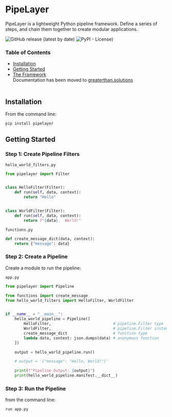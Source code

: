 # PipeLayer
PipeLayer is a lightweight Python pipeline framework. Define a series of steps, and chain them together to create modular applications.
<br>

![GitHub release (latest by date)](https://img.shields.io/github/v/release/greater-than/pipelayer)
![PyPI - License](https://img.shields.io/pypi/l/pipelayer))

### Table of Contents

* [Installation](#install)
* [Getting Started](#get-started)
* [The Framework](http://greaterthan.solutions/pipelayer/framework)<br>
  Documentation has been moved to [greaterthan.solutions](http://greaterthan.solutions/pipelayer)
<br><br>


<div id="install"></div>

## Installation

From the command line:
```sh
pip install pipelayer
```


<div id="get-started"></div>

## Getting Started

### Step 1: Create Pipeline Filters

`hello_world_filters.py`
```python
from pipelayer import Filter


class HelloFilter(Filter):
    def run(self, data, context):
        return "Hello"


class WorldFilter(Filter):
    def run(self, data, context):
        return f"{data},  World!"
```

`functions.py`
```python
def create_message_dict(data, context):
    return {"message": data}
```

### Step 2: Create a Pipeline
Create a module to run the pipeline:

`app.py`
```python
from pipelayer import Pipeline

from functions import create_message
from hello_world_filters import HelloFilter, WorldFilter


if __name__ = "__main__":
    hello_world_pipeline = Pipeline([
        HelloFilter,                           # pipeline.Filter type
        WorldFilter,                           # pipeline.Filter instance
        create_message_dict                    # function type
        lambda data, context: json.dumps(data) # anonymous function
    ])

    output = hello_world_pipeline.run()

    # output = '{"message": "Hello, World!"}'

    print(f"Pipeline Output: {output}")
    print(hello_world_pipeline.manifest.__dict__)

```

### Step 3: Run the Pipeline
from the command line:
```sh
run app.py
```
